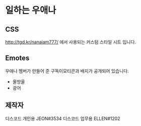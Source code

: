 ﻿# 일하는 우애나

## CSS
http://tgd.kr/nanajam777/ 에서 사용되는 커스텀 스타일 시트 입니다.

## Emotes
우애나 멤버가 만들어 준 구독이모티콘과 배지가 공개되어 있습니다.

* 물방울
* 광어

## 제작자
디스코드 개인용 JEON#3534
디스코드 업무용 ELLEN#1202